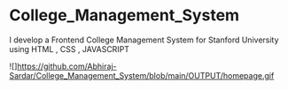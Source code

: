 # College_Management_System
I develop a Frontend College Management System for Stanford University using HTML , CSS , JAVASCRIPT

![]https://github.com/Abhiraj-Sardar/College_Management_System/blob/main/OUTPUT/homepage.gif
